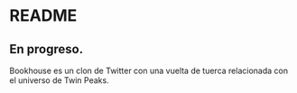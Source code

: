 # README

## En progreso.

Bookhouse es un clon de Twitter con una vuelta de tuerca relacionada con el universo de Twin Peaks.

